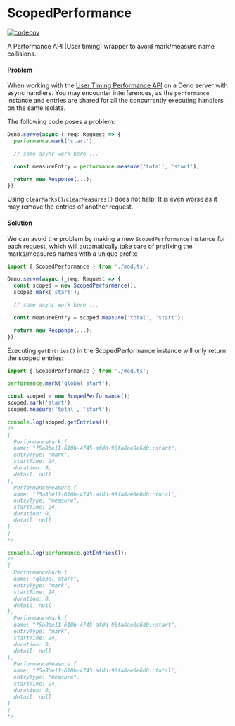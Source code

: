 # ScopedPerformance

[![codecov](https://codecov.io/gh/esroyo/scoped-performance/graph/badge.svg?token=)](https://codecov.io/gh/esroyo/scoped-performance)

A Performance API (User timing) wrapper to avoid mark/measure name collisions.

#### Problem

When working with the [User Timing Performance API](https://developer.mozilla.org/en-US/docs/Web/API/Performance_API/User_timing) on a Deno server with async handlers. You may encounter interferences, as the `performance` instance and entries are shared for all the concurrently executing handlers on the same isolate.

The following code poses a problem:
```ts
Deno.serve(async (_req: Request => {
  performance.mark('start');

  // some async work here ...

  const measureEntry = performance.measure('total', 'start');

  return new Response(...);
});
```

Using `clearMarks()`/`clearMeasures()` does not help; It is even worse as it may remove the entries of another request.


#### Solution

We can avoid the problem by making a new `ScopedPerformance` instance for each request, which will automatically take care of prefixing the marks/measures names with a unique prefix:

```ts
import { ScopedPerformance } from './mod.ts';

Deno.serve(async (_req: Request => {
  const scoped = new ScopedPerformance();
  scoped.mark('start');

  // some async work here ...

  const measureEntry = scoped.measure('total', 'start');

  return new Response(...);
});
```

Executing `getEntries()` in the ScopedPerformance instance will only return the scoped entries:

```ts
import { ScopedPerformance } from './mod.ts';

performance.mark('global start');

const scoped = new ScopedPerformance();
scoped.mark('start');
scoped.measure('total', 'start');

console.log(scoped.getEntries());
/*
[
  PerformanceMark {
  name: "f5a8be11-610b-4745-afdd-98fa8ae0e6d0::start",
  entryType: "mark",
  startTime: 24,
  duration: 0,
  detail: null
},
  PerformanceMeasure {
  name: "f5a8be11-610b-4745-afdd-98fa8ae0e6d0::total",
  entryType: "measure",
  startTime: 24,
  duration: 0,
  detail: null
}
]
*/

console.log(performance.getEntries());
/*
[
  PerformanceMark {
  name: "global start",
  entryType: "mark",
  startTime: 24,
  duration: 0,
  detail: null
},
  PerformanceMark {
  name: "f5a8be11-610b-4745-afdd-98fa8ae0e6d0::start",
  entryType: "mark",
  startTime: 24,
  duration: 0,
  detail: null
},
  PerformanceMeasure {
  name: "f5a8be11-610b-4745-afdd-98fa8ae0e6d0::total",
  entryType: "measure",
  startTime: 24,
  duration: 0,
  detail: null
}
]
*/
```
